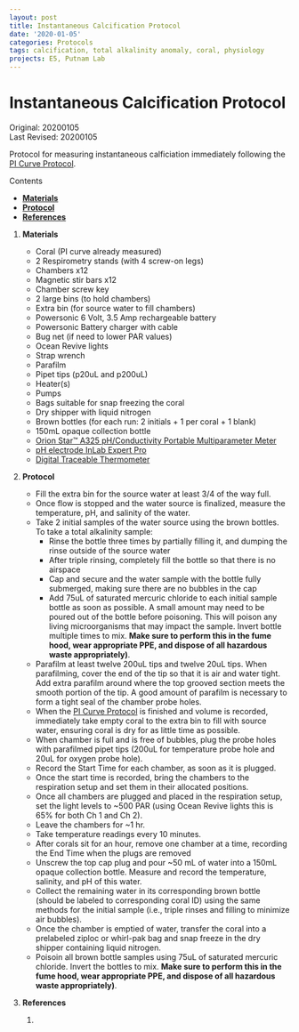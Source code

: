 ```yaml
---
layout: post
title: Instantaneous Calcification Protocol
date: '2020-01-05'
categories: Protocols
tags: calcification, total alkalinity anomaly, coral, physiology
projects: E5, Putnam Lab
---
```


# Instantaneous Calcification Protocol

Original: 20200105   
Last Revised: 20200105

Protocol for measuring instantaneous calficiation immediately following the [PI Curve Protocol](https://github.com/urol-e5/protocols/blob/master/2020-01-01-PI-Curve-Protocol.md).

Contents  
- [**Materials**](#Materials)    
- [**Protocol**](#Protocol)  
- [**References**](#References)  
 
1. <a name="Materials"></a> **Materials**
    - 	Coral (PI curve already measured)
    -  2 Respirometry stands (with 4 screw-on legs)
	- Chambers x12
	- Magnetic stir bars x12
	- Chamber screw key
	- 2 large bins (to hold chambers)
	- Extra bin (for source water to fill chambers)
	- Powersonic 6 Volt, 3.5 Amp rechargeable battery
	- Powersonic Battery charger with cable
	- Bug net (if need to lower PAR values)
	- Ocean Revive lights
	- Strap wrench
	- Parafilm
	- Pipet tips (p20uL and p200uL)
	- Heater(s)
	- Pumps
	- Bags suitable for snap freezing the coral
	- Dry shipper with liquid nitrogen
	- Brown bottles (for each run: 2 initials + 1 per coral + 1 blank)
	- 150mL opaque collection bottle
	- [Orion Star™ A325 pH/Conductivity Portable Multiparameter Meter](https://www.thermofisher.com/order/catalog/product/STARA3250)
	- [pH electrode InLab Expert Pro](https://www.mt.com/au/en/home/products/Laboratory_Analytics_Browse/pH-meter/sensor/pH-sensor/InLab-Expert-Pro.html)
	- [Digital Traceable Thermometer](https://www.traceable.com/4000-traceable-digital-thermometer.html)

2. <a name="Protocol"></a> **Protocol**
    - 	Fill the extra bin for the source water at least 3/4 of the way full.
    -  Once flow is stopped and the water source is finalized, measure the temperature, pH, and salinity of the water. 
    -  Take 2 initial samples of the water source using the brown bottles. To take a total alkalinity sample:
	    -  Rinse the bottle three times by partially filling it, and dumping the rinse outside of the source water
	    -  After triple rinsing, completely fill the bottle so that there is no airspace
	    -  Cap and secure and the water sample with the bottle fully submerged, making sure there are no bubbles in the cap
	    -  Add 75uL of saturated mercuric chloride to each initial sample bottle as soon as possible. A small amount may need to be poured out of the bottle before poisoning. This will poison any living microorganisms that may impact the sample. Invert bottle multiple times to mix. **Make sure to perform this in the fume hood, wear appropriate PPE, and dispose of all hazardous waste appropriately)**.
    -  Parafilm at least twelve 200uL tips and twelve 20uL tips. When parafilming, cover the end of the tip so that it is air and water tight. Add extra parafilm around where the top grooved section meets the smooth portion of the tip. A good amount of parafilm is necessary to form a tight seal of the chamber probe holes.
    -  When the [PI Curve Protocol](https://github.com/urol-e5/protocols/blob/master/2020-01-01-PI-Curve-Protocol.md) is finished and volume is recorded, immediately take empty coral to the extra bin to fill with source water, ensuring coral is dry for as little time as possible.
    -  When chamber is full and is free of bubbles, plug the probe holes with parafilmed pipet tips (200uL for temperature probe hole and 20uL for oxygen probe hole).
    -  Record the Start Time for each chamber, as soon as it is plugged.
    - Once the start time is recorded, bring the chambers to the respiration setup and set them in their allocated positions. 
    - Once all chambers are plugged and placed in the respiration setup, set the light levels to ~500 PAR (using Ocean Revive lights this is 65% for both Ch 1 and Ch 2). 
    - Leave the chambers for ~1 hr.
    - Take temperature readings every 10 minutes. 
    - After corals sit for an hour, remove one chamber at a time, recording the End Time when the plugs are removed
    - Unscrew the top cap plug and pour ~50 mL of water into a 150mL opaque collection bottle. Measure and record the temperature, salinity, and pH of this water.
    - Collect the remaining water in its corresponding brown bottle (should be labeled to corresponding coral ID) using the same methods for the initial sample (i.e., triple rinses and filling to minimize air bubbles).
    - Once the chamber is emptied of water, transfer the coral into a prelabeled ziploc or whirl-pak bag and snap freeze in the dry shipper containing liquid nitrogen.
    - Poisoin all brown bottle samples using 75uL of saturated mercuric chloride. Invert the bottles to mix. **Make sure to perform this in the fume hood, wear appropriate PPE, and dispose of all hazardous waste appropriately)**.

    
4. <a name="References"></a> **References**

    1.  




  
















